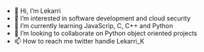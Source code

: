 - 👋 Hi, I’m Lekarri 
- 👀 I’m interested in software development and cloud security
- 🌱 I’m currently learning JavaScrip, C, C++ and Python 
- 💞️ I’m looking to collaborate on Python object oriented projects
- 📫 How to reach me twitter handle Lekarri_K

<!---
BLDhound/BLDhound is a ✨ special ✨ repository because its `README.md` (this file) appears on your GitHub profile.
You can click the Preview link to take a look at your changes.
--->
